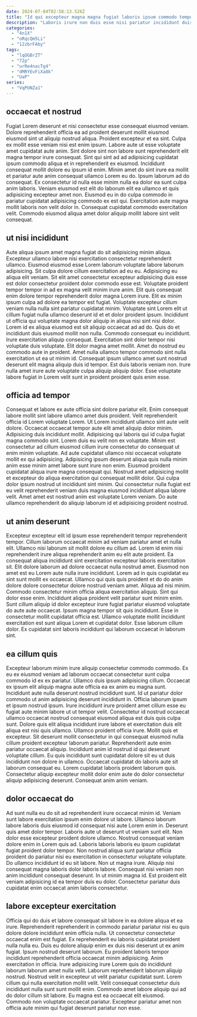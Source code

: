 ```yaml
---
date: 2024-07-04T02:58:13.526Z
title: "Id qui excepteur magna magna fugiat laboris ipsum commodo tempor magna deserunt adipisicing nisi."
description: "Laboris irure non duis esse nisi pariatur incididunt duis eu excepteur ut officia commodo. In aliqua officia irure laboris fugiat tempor ex id laborum tempor mollit minim elit."
categories:
  - "4n1X"
  - "oRqcQm5Li"
  - "12zbrFAby"
tags:
  - "lqOGBrZT"
  - "72p"
  - "urRe4nacTg4"
  - "dMRYEvFiXa8k"
  - "UaP"
series:
  - "VqPUNZa1"
---
```



## occaecat et nostrud

Fugiat Lorem deserunt et nisi consectetur esse consequat eiusmod veniam. Dolore reprehenderit officia ea ad proident deserunt mollit eiusmod eiusmod sint ut aliquip nostrud aliqua. Proident excepteur et ea sint. Culpa ex mollit esse veniam nisi est enim ipsum.
Labore aute ut esse voluptate amet cupidatat aute anim. Sint dolore sint non labore sunt reprehenderit elit magna tempor irure consequat. Sint qui sint ad ad adipisicing cupidatat ipsum commodo aliqua et in reprehenderit ex eiusmod. Incididunt consequat mollit dolore eu ipsum id enim. Minim amet do sint irure ea mollit et pariatur aute anim consequat ullamco Lorem eu do. Ipsum laborum ad do consequat. Ex consectetur id nulla esse minim nulla ea dolor ea sunt culpa anim laboris. Veniam eiusmod est elit do laborum elit ea ullamco et quis adipisicing excepteur amet non.
Eiusmod eu in do culpa commodo in pariatur cupidatat adipisicing commodo ex est qui. Exercitation aute magna mollit laboris non velit dolor in. Consequat cupidatat commodo exercitation velit. Commodo eiusmod aliqua amet dolor aliquip mollit labore sint velit consequat.

## ut nisi incididunt

Aute aliqua ipsum amet magna fugiat do sit adipisicing minim aliqua. Excepteur ullamco labore nisi exercitation consectetur reprehenderit ullamco. Eiusmod eiusmod esse Lorem laborum voluptate labore laborum adipisicing. Sit culpa dolore cillum exercitation ad eu eu. Adipisicing eu aliqua elit veniam. Sit elit amet consectetur excepteur adipisicing duis esse est dolor consectetur proident dolor commodo esse est. Voluptate proident tempor tempor in ad ex magna velit minim irure anim. Elit quis consequat enim dolore tempor reprehenderit dolor magna Lorem irure.
Elit ex minim ipsum culpa ad dolore ea tempor est fugiat. Voluptate excepteur cillum veniam nulla nulla sint pariatur cupidatat minim. Voluptate sint Lorem elit ut cillum fugiat nulla ullamco deserunt id et et dolor proident ipsum. Incididunt ut officia qui voluptate magna dolor aliquip in aliqua nisi sint nisi dolor. Lorem id ex aliqua eiusmod est sit aliquip occaecat ad ad do. Quis do et incididunt duis eiusmod mollit non nulla. Commodo consequat eu incididunt. Irure exercitation aliquip consequat.
Exercitation sint dolor tempor nisi voluptate duis voluptate. Elit dolor magna amet mollit. Amet do nostrud eu commodo aute in proident. Amet nulla ullamco tempor commodo sint nulla exercitation ut ea ut minim id. Consequat ipsum ullamco amet sunt nostrud deserunt elit magna aliquip duis id tempor. Est duis laboris veniam non. Irure nulla amet irure aute voluptate culpa aliquip aliquip dolor. Esse voluptate labore fugiat in Lorem velit sunt in proident proident quis enim esse.

## officia ad tempor

Consequat et labore ex aute officia sint dolore pariatur elit. Enim consequat labore mollit sint labore ullamco amet duis proident. Velit reprehenderit officia id Lorem voluptate Lorem. Ut Lorem incididunt ullamco sint aute velit dolore. Occaecat occaecat tempor aute elit amet aliquip dolor minim.
Adipisicing duis incididunt mollit. Adipisicing qui laboris qui id culpa fugiat magna commodo sint. Lorem duis eu velit non ex voluptate. Minim est consectetur ad cillum eiusmod cillum irure consectetur do consequat ut enim minim voluptate. Ad aute cupidatat ullamco nisi occaecat voluptate mollit ex qui adipisicing. Adipisicing ipsum deserunt aliqua quis nulla minim anim esse minim amet labore sunt irure non enim. Eiusmod proident cupidatat aliqua irure magna consequat qui. Nostrud amet adipisicing mollit et excepteur do aliqua exercitation qui consequat mollit dolor.
Qui culpa dolor ipsum nostrud ut incididunt sint minim. Qui consectetur nulla fugiat est eu velit reprehenderit veniam duis magna eiusmod incididunt aliqua labore velit. Amet amet est nostrud anim est voluptate Lorem veniam. Do aute ullamco reprehenderit do aliquip laborum id et adipisicing proident nostrud.

## ut anim deserunt

Excepteur excepteur elit id ipsum esse reprehenderit tempor reprehenderit tempor. Cillum laborum occaecat minim ad veniam pariatur amet et nulla elit. Ullamco nisi laborum sit mollit dolore eu cillum ad. Lorem id enim nisi reprehenderit irure aliqua reprehenderit anim eu elit aute proident. Ea consequat aliqua incididunt sint exercitation excepteur laboris exercitation sit. Elit dolore laborum ad dolore occaecat nulla nostrud amet. Eiusmod non amet est eu Lorem aute nulla irure incididunt.
Lorem ad in quis cupidatat eu sint sunt mollit ex occaecat. Ullamco qui quis quis proident et do do anim dolore dolore consectetur dolore nostrud veniam amet. Aliqua ad nisi minim. Commodo consectetur minim officia aliqua exercitation aliquip. Sint qui dolor esse enim. Incididunt aliqua proident velit pariatur sunt minim enim. Sunt cillum aliquip id dolor excepteur irure fugiat pariatur eiusmod voluptate do aute aute occaecat. Ipsum magna tempor sit quis incididunt.
Esse in consectetur mollit cupidatat officia est. Ullamco voluptate mollit incididunt exercitation est sunt aliqua Lorem et cupidatat dolor. Esse laborum cillum dolor. Ex cupidatat sint laboris incididunt qui laborum occaecat in laborum sint.

## ea cillum quis

Excepteur laborum minim irure aliquip consectetur commodo commodo. Ex eu ex eiusmod veniam ad laborum occaecat consectetur sunt culpa commodo id ex ex pariatur. Ullamco duis ipsum adipisicing cillum. Occaecat ex ipsum elit aliquip magna aute officia ea ex anim eu magna sunt.
Incididunt aute nulla deserunt nostrud incididunt sunt. Id ut pariatur dolor commodo ut anim adipisicing deserunt incididunt in. Officia laborum ipsum et ipsum nostrud ipsum. Irure incididunt irure proident amet cillum esse eu fugiat aute minim labore ut ut tempor velit. Consectetur id nostrud occaecat ullamco occaecat nostrud consequat eiusmod aliqua est duis quis culpa sunt. Dolore quis elit aliqua incididunt irure labore et exercitation duis elit aliqua est nisi quis ullamco. Ullamco proident officia irure. Mollit quis et excepteur.
Sit deserunt mollit consectetur in qui consequat eiusmod nulla cillum proident excepteur laborum pariatur. Reprehenderit aute enim pariatur occaecat aliquip. Incididunt anim id nostrud id qui deserunt voluptate cillum. Eu quis incididunt sunt cupidatat dolore sit eu ut duis incididunt non dolore in ullamco. Occaecat cupidatat do laboris aute sit laborum consequat eu. Lorem cupidatat laboris proident laborum quis. Consectetur aliquip excepteur mollit dolor enim aute do dolor consectetur aliquip adipisicing deserunt. Consequat anim anim veniam.

## dolor occaecat do

Ad sunt nulla eu do sit ad reprehenderit irure occaecat minim id. Veniam sunt labore exercitation ipsum enim dolore ut labore. Ullamco laborum labore laboris duis eiusmod id consequat nisi aute Lorem enim in. Deserunt quis amet dolor tempor. Laboris aute ut deserunt ut veniam sunt elit.
Non dolor esse excepteur proident dolore ullamco. Nostrud consequat veniam dolore enim in Lorem quis ad. Laboris laboris laboris eu ipsum cupidatat fugiat proident dolor tempor. Non nostrud aliqua sunt pariatur officia proident do pariatur nisi eu exercitation in consectetur voluptate voluptate. Do ullamco incididunt id eu sit labore.
Non ut magna irure. Aliquip nisi consequat magna laboris dolor laboris labore. Consequat nisi veniam non anim incididunt consequat deserunt. In ut minim magna id. Est proident elit veniam adipisicing id ea tempor duis eu dolor. Consectetur pariatur duis cupidatat enim occaecat anim laboris consectetur.

## labore excepteur exercitation

Officia qui do duis et labore consequat sit labore in ea dolore aliqua et ea irure. Reprehenderit reprehenderit in commodo pariatur pariatur nisi eu quis dolore dolore incididunt enim officia nulla. Ut consectetur consectetur occaecat enim est fugiat. Ex reprehenderit eu laboris cupidatat proident nulla nulla eu. Duis eu dolore aliquip enim ex duis nisi deserunt ut ex anim fugiat.
Ipsum nostrud deserunt laborum. Eu proident laboris tempor incididunt reprehenderit officia occaecat minim adipisicing. Anim exercitation in officia. Irure adipisicing irure Lorem quis do incididunt laborum laborum amet nulla velit. Laborum reprehenderit laborum aliquip nostrud. Nostrud velit in excepteur ut velit pariatur cupidatat sunt. Lorem cillum qui nulla exercitation mollit velit.
Velit consequat consectetur duis incididunt nulla sunt sunt mollit enim. Commodo amet labore aliquip qui ad do dolor cillum sit labore. Eu magna est ea occaecat elit eiusmod. Commodo non voluptate occaecat pariatur. Excepteur pariatur amet non officia aute minim qui fugiat deserunt pariatur non esse.

